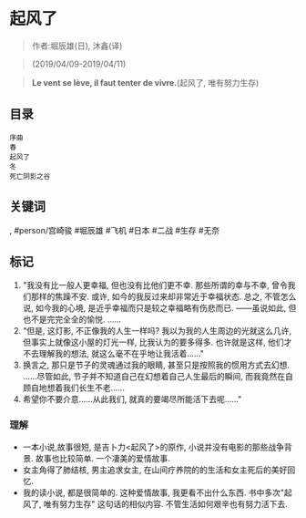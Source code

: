 # 起风了

> 作者:堀辰雄(日), 沐鑫(译)

> (2019/04/09-2019/04/11)

> **Le vent se lève, il faut tenter de vivre.**(起风了, 唯有努力生存)


## 目录
```
序曲
春
起风了
冬
死亡阴影之谷
```

## 关键词
, #person/宫崎骏 #堀辰雄 #飞机 #日本 #二战 #生存 #无奈


## 标记
1. "我没有比一般人更幸福, 但也没有比他们更不幸. 那些所谓的幸与不幸, 曾令我们那样的焦躁不安. 或许, 如今的我反过来却非常近于幸福状态. 总之, 不管怎么说, 如今我的心境, 是近乎幸福而只是较之幸福略有伤悲而已. ——虽说如此, 但也不是完完全全的愉悦. ……
2. "但是, 这灯影, 不正像我的人生一样吗? 我以为我的人生周边的光就这么几许, 但事实上就像这小屋的灯光一样, 比我认为的要多得多. 也许就是这样, 他们才不去理解我的想法, 就这么毫不在乎地让我活着……"
3. 换言之, 那只是节子的灵魂通过我的眼睛, 甚至只是按照我的惯用方式去幻想. ……尽管如此, 节子并不知道自己在幻想着自己人生最后的瞬间, 而我竟然在自顾自地想着我们长生不老……
4. 希望你不要介意……从此我们, 就真的要竭尽所能活下去呢……"


### 理解
* 一本小说,故事很短, 是吉卜力<起风了>的原作, 小说并没有电影的那些战争背景. 故事也比较简单. 一个凄美的爱情故事.
* 女主角得了肺结核, 男主追求女主, 在山间疗养院的的生活和女主死后的美好回忆.
* 我的读小说, 都是很简单的. 这种爱情故事, 我更看不出什么东西. 书中多次"起风了, 唯有努力生存" 这句话的相似内容. 不管生活如何艰辛也有努力活下去.


